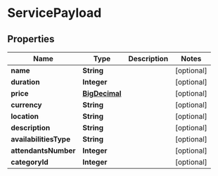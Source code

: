 # ServicePayload

## Properties
Name | Type | Description | Notes
------------ | ------------- | ------------- | -------------
**name** | **String** |  |  [optional]
**duration** | **Integer** |  |  [optional]
**price** | [**BigDecimal**](BigDecimal.md) |  |  [optional]
**currency** | **String** |  |  [optional]
**location** | **String** |  |  [optional]
**description** | **String** |  |  [optional]
**availabilitiesType** | **String** |  |  [optional]
**attendantsNumber** | **Integer** |  |  [optional]
**categoryId** | **Integer** |  |  [optional]
